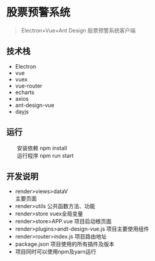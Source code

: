 # 股票预警系统

> Electron+Vue+Ant Design 股票预警系统客户端



## 技术栈
  * Electron
  * vue
  * vuex
  * vue-router
  * echarts
  * axios
  * ant-design-vue
  * dayjs



## 运行
  &emsp;&emsp;安装依赖
npm install<br />
  &emsp;&emsp;运行程序
npm run start
## 开发说明
* render>views>dataV	
主要页面
* render>utils
公共函数方法、功能
* render>store
vuex全局变量
* render>store>APP.vue
项目启动根页面
* render>plugins>andt-design-vue.js
项目主要使用组件
* render>router>index.js
项目路由地址
* package.json
项目使用的所有插件及版本
* 项目同时可以使用npm及yarn运行

